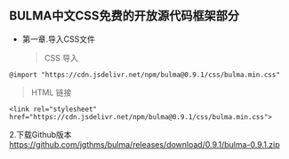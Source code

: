 ## BULMA中文CSS免费的开放源代码框架部分
* 第一章.导入CSS文件
  >CSS 导入
```
@import "https://cdn.jsdelivr.net/npm/bulma@0.9.1/css/bulma.min.css"
```
  >HTML 链接
```
<link rel="stylesheet" href="https://cdn.jsdelivr.net/npm/bulma@0.9.1/css/bulma.min.css">
```
2.下载Github版本
https://github.com/jgthms/bulma/releases/download/0.9.1/bulma-0.9.1.zip
